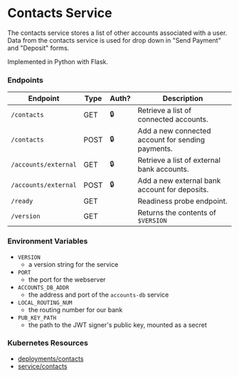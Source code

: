 # Contacts Service

The contacts service stores a list of other accounts associated with a user.
Data from the contacts service is used for drop down in "Send Payment" and "Deposit" forms.

Implemented in Python with Flask.

### Endpoints

| Endpoint             | Type  | Auth? | Description                                                |
| -------------------- | ----- | ----- | ---------------------------------------------------------- |
| `/contacts`          | GET   | 🔒    |  Retrieve a list of connected accounts.                    |
| `/contacts`          | POST  | 🔒    |  Add a new connected account for sending payments.         |
| `/accounts/external` | GET   | 🔒    |  Retrieve a list of external bank accounts.                |
| `/accounts/external` | POST  | 🔒    |  Add a new external bank account for deposits.             |
| `/ready`             | GET   |       |  Readiness probe endpoint.                                 |
| `/version`           | GET   |       |  Returns the contents of `$VERSION`                        |


### Environment Variables

- `VERSION`
  - a version string for the service
- `PORT`
  - the port for the webserver
- `ACCOUNTS_DB_ADDR`
  - the address and port of the `accounts-db` service
- `LOCAL_ROUTING_NUM`
  - the routing number for our bank
- `PUB_KEY_PATH`
  - the path to the JWT signer's public key, mounted as a secret

### Kubernetes Resources

- [deployments/contacts](/kubernetes-manifests/contacts.yaml)
- [service/contacts](/kubernetes-manifests/contacts.yaml)
